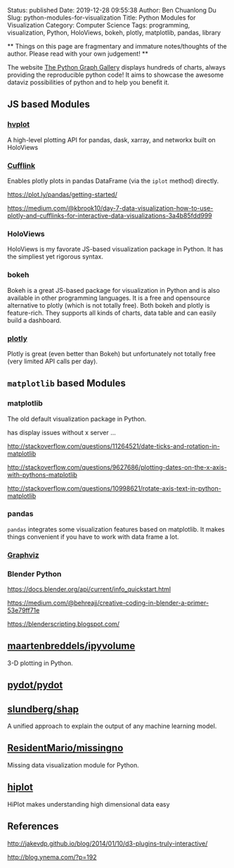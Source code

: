 Status: published
Date: 2019-12-28 09:55:38
Author: Ben Chuanlong Du
Slug: python-modules-for-visualization
Title: Python Modules for Visualization
Category: Computer Science
Tags: programming, visualization, Python, HoloViews, bokeh, plotly, matplotlib, pandas, library

**
Things on this page are
fragmentary and immature notes/thoughts of the author.
Please read with your own judgement!
**

The website [The Python Graph Gallery](https://python-graph-gallery.com/)
displays hundreds of charts, always providing the reproducible python code! 
It aims to showcase the awesome dataviz possibilities of python and to help you benefit it. 

## JS based Modules

### [hvplot](https://github.com/pyviz/hvplot)

A high-level plotting API for pandas, dask, xarray, and networkx built on HoloViews 

### [Cufflink](https://github.com/santosjorge/cufflinks)

Enables plotly plots in pandas DataFrame (via the `iplot` method) directly. 

https://plot.ly/pandas/getting-started/

https://medium.com/@kbrook10/day-7-data-visualization-how-to-use-plotly-and-cufflinks-for-interactive-data-visualizations-3a4b85fdd999

### HoloViews

HoloViews is my favorate JS-based visualization package in Python.
It has the simpliest yet rigorous syntax.

### bokeh

Bokeh is a great JS-based package for visualization in Python and is also available in other programming languages.
It is a free and opensource alternative to plotly (which is not totally free).
Both bokeh and plotly is feature-rich.
They supports all kinds of charts, data table and can easily build a dashboard.

### [plotly](https://plot.ly/python/user-guide/)

Plotly is great (even better than Bokeh) but unfortunately not totally free (very limited API calls per day).

## `matplotlib` based Modules

### matplotlib

The old default visualization package in Python.


has display issues without x server ...

http://stackoverflow.com/questions/11264521/date-ticks-and-rotation-in-matplotlib

http://stackoverflow.com/questions/9627686/plotting-dates-on-the-x-axis-with-pythons-matplotlib

http://stackoverflow.com/questions/10998621/rotate-axis-text-in-python-matplotlib

### pandas

`pandas` integrates some visualization features based on matplotlib.
It makes things convenient if you have to work with data frame a lot.

### [Graphviz](https://github.com/xflr6/graphviz)

### Blender Python

https://docs.blender.org/api/current/info_quickstart.html

https://medium.com/@behreajj/creative-coding-in-blender-a-primer-53e79ff71e

https://blenderscripting.blogspot.com/

## [maartenbreddels/ipyvolume](https://github.com/maartenbreddels/ipyvolume)

3-D plotting in Python.

## [pydot/pydot](https://github.com/pydot/pydot)

## [slundberg/shap](https://github.com/slundberg/shap)

A unified approach to explain the output of any machine learning model.

## [ResidentMario/missingno](https://github.com/ResidentMario/missingno)

Missing data visualization module for Python.

## [hiplot](https://github.com/facebookresearch/hiplot)

HiPlot makes understanding high dimensional data easy

## References

http://jakevdp.github.io/blog/2014/01/10/d3-plugins-truly-interactive/

http://blog.ynema.com/?p=192

